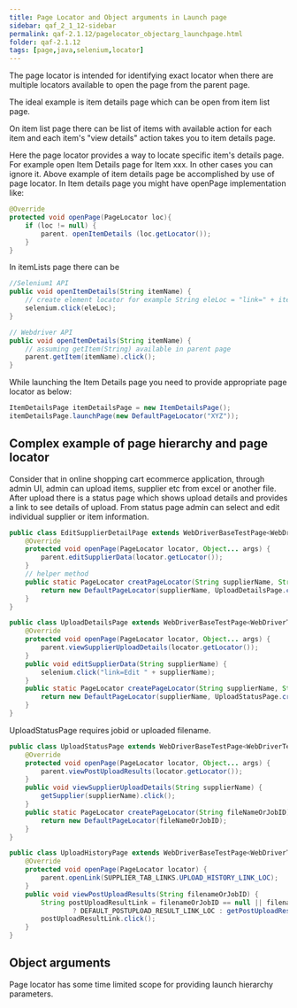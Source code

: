 ```yaml
---
title: Page Locator and Object arguments in Launch page
sidebar: qaf_2_1_12-sidebar
permalink: qaf-2.1.12/pagelocator_objectarg_launchpage.html
folder: qaf-2.1.12
tags: [page,java,selenium,locator]
---
```



The page locator is intended for identifying exact locator when there are multiple locators available to open the page from the parent page.

The ideal example is item details page which can be open from item list page.

On item list page there can be list of items with available action for each item and each item's "view details" action takes you to item details page.

Here the page locator provides a way to locate specific item's details page. For example open Item Details page for Item xxx. In other cases you can ignore it.
Above example of item details page be accomplished by use of page locator. In Item details page you might have openPage implementation like:

```java
@Override
protected void openPage(PageLocator loc){
    if (loc != null) {
        parent. openItemDetails (loc.getLocator());
    }
}
```


In itemLists page there can be

```java
//Selenium1 API
public void openItemDetails(String itemName) {
    // create element locator for example String eleLoc = "link=" + itemName;
    selenium.click(eleLoc);
}
```
 
```java
// Webdriver API
public void openItemDetails(String itemName) {
    // assuming getItem(String) available in parent page
    parent.getItem(itemName).click();
}
```

While launching the Item Details page you need to provide appropriate page locator as below:

```java
ItemDetailsPage itemDetailsPage = new ItemDetailsPage();
itemDetailsPage.launchPage(new DefaultPageLocator("XYZ"));
```

## Complex example of page hierarchy and page locator

Consider that in online shopping cart ecommerce application, through admin UI, admin can upload items, supplier etc from excel or another file. After upload there is a status page which shows upload details and provides a link to see details of upload. From status page admin can select and edit individual supplier or item information.

```java	
public class EditSupplierDetailPage extends WebDriverBaseTestPage<WebDriverTestPage> {
    @Override
    protected void openPage(PageLocator locator, Object... args) {
        parent.editSupplierData(locator.getLocator());
    }
    // helper method
    public static PageLocator creatPageLocator(String supplierName, String fileNameOrJobID) {
        return new DefaultPageLocator(supplierName, UploadDetailsPage.createPageLocator(supplierName, fileNameOrJobID));
    }
}
```

```java
public class UploadDetailsPage extends WebDriverBaseTestPage<WebDriverTestPage> {
    @Override
    protected void openPage(PageLocator locator, Object... args) {
        parent.viewSupplierUploadDetails(locator.getLocator());
    }
    public void editSupplierData(String supplierName) {
        selenium.click("link=Edit " + supplierName);
    }
    public static PageLocator createPageLocator(String supplierName, String fileNameOrJobID) {
        return new DefaultPageLocator(supplierName, UploadStatusPage.createPageLocator(fileNameOrJobID));
    }
}
```

UploadStatusPage requires jobid or uploaded filename.

```java	
public class UploadStatusPage extends WebDriverBaseTestPage<WebDriverTestPage> {
    @Override
    protected void openPage(PageLocator locator, Object... args) {
        parent.viewPostUploadResults(locator.getLocator());
    }
    public void viewSupplierUploadDetails(String supplierName) {
        getSupplier(supplierName).click();
    }
    public static PageLocator createPageLocator(String fileNameOrJobID) {
        return new DefaultPageLocator(fileNameOrJobID);
    }
}
```

```java
public class UploadHistoryPage extends WebDriverBaseTestPage<WebDriverTestPage> {
    @Override
    protected void openPage(PageLocator locator) {
        parent.openLink(SUPPLIER_TAB_LINKS.UPLOAD_HISTORY_LINK_LOC);
    }
    public void viewPostUploadResults(String filenameOrJobID) {
        String postUploadResultLink = filenameOrJobID == null || filenameOrJobID.trim().equalsIgnoreCase("")
                ? DEFAULT_POSTUPLOAD_RESULT_LINK_LOC : getPostUploadResultLink(filenameOrJobID);
        postUploadResultLink.click();
    }
} 
```

## Object arguments

Page locator has some time limited scope for providing launch hierarchy parameters.

 

